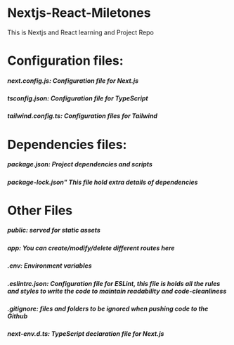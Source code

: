 # Nextjs-React-Miletones
This is Nextjs and React learning and Project Repo




# Configuration files:
##### next.config.js:	   *Configuration file for Next.js*
##### tsconfig.json:	   *Configuration file for TypeScript*
##### tailwind.config.ts: *Configuration files for Tailwind*

# Dependencies files:
##### package.json:	  *Project dependencies and scripts*
##### package-lock.json" *This file hold extra details of dependencies*

# Other Files
##### public:          *served for static assets*
##### app:             *You can create/modify/delete different routes here*
##### .env:	        *Environment variables*
##### .eslintrc.json:	*Configuration file for ESLint, this file is holds all the rules and styles to write the code to          maintain readability and code-cleanliness*
##### .gitignore:	    *files and folders to be ignored when pushing code to the Github*
##### next-env.d.ts:	*TypeScript declaration file for Next.js*

